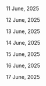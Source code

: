 11 June, 2025

12 June, 2025

13 June, 2025

14 June, 2025

15 June, 2025

16 June, 2025

17 June, 2025